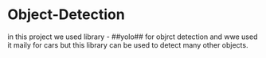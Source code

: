 # Object-Detection

in this project we used library - ##yolo## for objrct detection and wwe used it maily for cars but this library can be used to detect many other objects.
